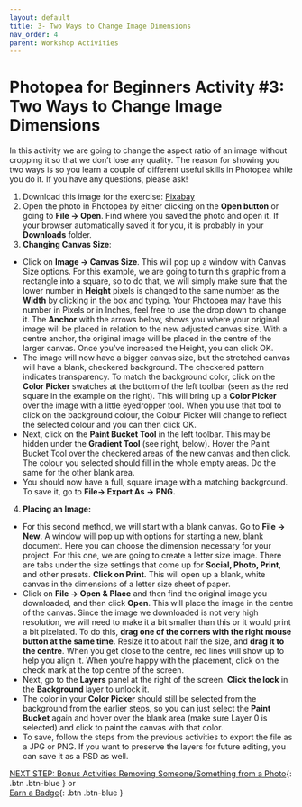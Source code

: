 ```yaml
---
layout: default
title: 3- Two Ways to Change Image Dimensions
nav_order: 4
parent: Workshop Activities
---
```

# Photopea for Beginners Activity #3: Two Ways to Change Image Dimensions
In this activity we are going to change the aspect ratio of an image without cropping it so that we don’t lose any quality. The reason for showing you two ways is so you learn a couple of different useful skills in Photopea while you do it. If you have any questions, please ask!

1. Download this image for the exercise: [Pixabay](https://pixabay.com/illustrations/ice-cream-drawing-pencil-759591/)
2. Open the photo in Photopea by either clicking on the **Open button** or going to **File -> Open**. Find where you saved the photo and open it. If your browser automatically saved it for you, it is probably in your **Downloads** folder.
3. **Changing Canvas Size**: 
- Click on **Image -> Canvas Size**. This will pop up a window with Canvas Size options. For this example, we are going to turn this graphic from a rectangle into a square, so to do that, we will simply make sure that the lower number in **Height** pixels is changed to the same number as the **Width** by clicking in the box and typing. Your Photopea may have this number in Pixels or in Inches, feel free to use the drop down to change it. The **Anchor** with the arrows below, shows you where your original image will be placed in relation to the new adjusted canvas size. With a centre anchor, the original image will be placed in the centre of the larger canvas. Once you’ve increased the Height, you can click OK. 
- The image will now have a bigger canvas size, but the stretched canvas will have a blank, checkered background. The checkered pattern indicates transparency. To match the background color, click on the **Color Picker** swatches at the bottom of the left toolbar (seen as the red square in the example on the right). This will bring up a **Color Picker** over the image with a little eyedropper tool. When you use that tool to click on the background colour, the Colour Picker will change to reflect the selected colour and you can then click OK. 
- Next, click on the **Paint Bucket Tool** in the left toolbar. This may be hidden under the **Gradient Tool** (see right, below). Hover the Paint Bucket Tool over the checkered areas of the new canvas and then click. The colour you selected should fill in the whole empty areas. Do the same for the other blank area.
- You should now have a full, square image with a matching background. To save it, go to **File-> Export As -> PNG.**
4. **Placing an Image:**
- For this second method, we will start with a blank canvas. Go to **File -> New**. A window will pop up with options for starting a new, blank document. Here you can choose the dimension necessary for your project. For this one, we are going to create a letter size image. There  are tabs under the size settings that come up for **Social, Photo, Print**, and other presets. **Click on Print**. This will open up a blank, white canvas in the dimensions of a letter size sheet of paper. 
- Click on **File -> Open & Place** and then find the original image you downloaded, and then click **Open**. This will place the image in the centre of the canvas. Since the image we downloaded is not very high resolution, we will need to make it a bit smaller than this or it would print a bit pixelated. To do this, **drag one of the corners with the right mouse button at the same time**. Resize it to about half the size, and **drag it to the centre**. When you get close to the centre, red lines will show up to help you align it. When you’re happy with the placement, click on the check mark at the top centre of the screen. 
- Next, go to the **Layers** panel at the right of the screen. **Click the lock** in the **Background** layer to unlock it.
- The color in your **Color Picker** should still be selected from the background from the earlier steps, so you can just select the **Paint Bucket** again and hover over the blank area (make sure Layer 0 is selected) and click to paint the canvas with that color.
- To save, follow the steps from the previous activities to export the file as a JPG or PNG. If you want to preserve the layers for future editing, you can save it as a PSD as well. 

[NEXT STEP: Bonus Activities Removing Someone/Something from a Photo](removing-parts-photo.html){: .btn .btn-blue } or<br>
[Earn a Badge](informal-credentials.html){: .btn .btn-blue }

